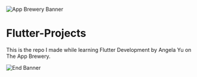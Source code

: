 ![App Brewery Banner](https://github.com/londonappbrewery/Images/blob/master/AppBreweryBanner.png)

# Flutter-Projects
This is the repo I made while learning Flutter Development by Angela Yu on The App Brewery.

![End Banner](https://github.com/londonappbrewery/Images/blob/master/readme-end-banner.png)
